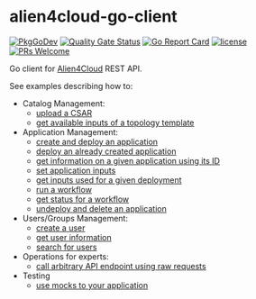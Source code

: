 # alien4cloud-go-client

[![PkgGoDev](https://pkg.go.dev/badge/github.com/alien4cloud/alien4cloud-go-client/v3/alien4cloud)](https://pkg.go.dev/github.com/alien4cloud/alien4cloud-go-client/v3/alien4cloud) [![Quality Gate Status](https://sonarcloud.io/api/project_badges/measure?project=alien4cloud_alien4cloud-go-client&metric=alert_status)](https://sonarcloud.io/dashboard?id=alien4cloud_alien4cloud-go-client) [![Go Report Card](https://goreportcard.com/badge/github.com/alien4cloud/alien4cloud-go-client)](https://goreportcard.com/report/github.com/alien4cloud/alien4cloud-go-client) [![license](https://img.shields.io/github/license/alien4cloud/alien4cloud-go-client.svg)](https://github.com/alien4cloud/alien4cloud-go-client/blob/master/LICENSE) [![PRs Welcome](https://img.shields.io/badge/PRs-welcome-brightgreen.svg?style=flat-square)](http://makeapullrequest.com)

Go client for [Alien4Cloud](https://github.com/alien4cloud/alien4cloud) REST API.

See examples describing how to:

* Catalog Management:
  * [upload a CSAR](examples/upload-csar/README.md)
  * [get available inputs of a topology template](examples/get-input-parameters/README.md)
* Application Management:
  * [create and deploy an application](examples/create-deploy-app/README.md)
  * [deploy an already created application](examples/deploy-app/README.md)
  * [get information on a given application using its ID](examples/get-application-by-id/README.md)
  * [set application inputs](examples/set-input-parameters/README.md)
  * [get inputs used for a given deployment](examples/get-deployment-input-parameters/README.md)
  * [run a workflow](examples/run-workflow/README.md)
  * [get status for a workflow](examples/get-workflow-status/README.md)
  * [undeploy and delete an application](examples/undeploy-delete-app/README.md)
* Users/Groups Management:
  * [create a user](examples/create-user/README.md)
  * [get user information](examples/get-user/README.md)
  * [search for users](examples/search-users/README.md)
* Operations for experts:
  * [call arbitrary API endpoint using raw requests](examples/raw-request/README.md)
* Testing
  * [use mocks to your application](examples/mocks/README.md)
